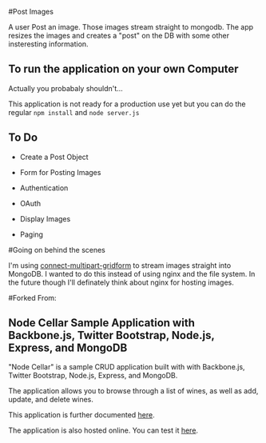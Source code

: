 #Post Images

A user Post an image. Those images stream straight to mongodb. The app resizes the images and creates a "post" on the DB with some other insteresting information. 


## To run the application on your own Computer

Actually you probabaly shouldn't... 

This application is not ready for a production use yet but you can do the regular `npm install` and `node server.js`


## To Do

* Create a Post Object

* Form for Posting Images

* Authentication

* OAuth

* Display Images

* Paging

#Going on behind the scenes

I'm using [connect-multipart-gridform](https://github.com/aheckmann/connect-multipart-gridform) to stream images straight into MongoDB. I wanted to do this instead of using nginx and the file system. In the future though I'll definately think about nginx for hosting images. 


#Forked From:

## Node Cellar Sample Application with Backbone.js, Twitter Bootstrap, Node.js, Express, and MongoDB #

"Node Cellar" is a sample CRUD application built with with Backbone.js, Twitter Bootstrap, Node.js, Express, and MongoDB.

The application allows you to browse through a list of wines, as well as add, update, and delete wines.

This application is further documented [here](http://coenraets.org/blog).

The application is also hosted online. You can test it [here](http://nodecellar.coenraets.org).
